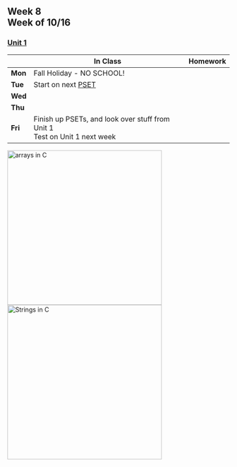 ## Week 8 <br>Week of 10/16

### [Unit 1](/apcsp/curriculum/1)

  |       |In Class               |Homework   |
  |-------|---------              |---------  |
  |**Mon**|Fall Holiday - NO SCHOOL! | |
  |**Tue**|Start on next [PSET](https://candib80.github.io/apcsp/curriculum/1/#practice-labs--problems) | |
  |**Wed**| | |
  |**Thu**| | |
  |**Fri**|Finish up PSETs, and look over stuff from Unit 1<br>Test on Unit 1 next week | |


<meta http-equiv="refresh" content="300"/>

<!-- <img src="https://miro.medium.com/max/2544/1*yiyfZodqXNwMouC0-B0Wlg.png" alt="big o graph" height="350"> -->
<img src="https://media.geeksforgeeks.org/wp-content/cdn-uploads/Array-Declaration-In-C.png" alt="arrays in C" height="350">
<img src="https://media.geeksforgeeks.org/wp-content/cdn-uploads/20201209135923/String-in-C.png" alt="Strings in C" height="350">

